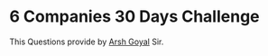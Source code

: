 
# 6 Companies 30 Days Challenge

This Questions provide by [Arsh Goyal](https://www.linkedin.com/in/arshgoyal/) Sir.



